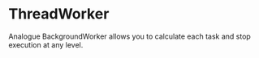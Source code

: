 # ThreadWorker
Analogue BackgroundWorker allows you to calculate each task and stop execution at any level.

